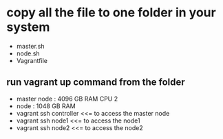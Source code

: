 # copy all the file to one folder in your system #

- master.sh
- node.sh
- Vagrantfile

## run vagrant up command from the folder ##

- master node : 4096 GB RAM CPU 2
- node :    1048 GB  RAM
- vagrant ssh controller <<= to access the master node
- vagrant ssh node1  <<= to access the node1
- vagrant ssh node2  <<= to access the node2
